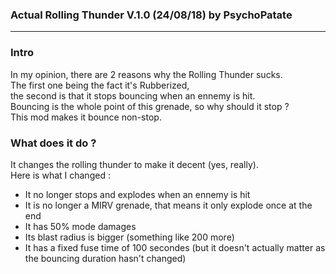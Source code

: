 ### Actual Rolling Thunder V.1.0 (24/08/18) by PsychoPatate
---

### Intro

In my opinion, there are 2 reasons why the Rolling Thunder sucks.  
The first one being the fact it's Rubberized,  
the second is that it stops bouncing when an ennemy is hit.  
Bouncing is the whole point of this grenade, so why should it stop ?  
This mod makes it bounce non-stop.

### What does it do ?

It changes the rolling thunder to make it decent (yes, really).  
Here is what I changed :
- It no longer stops and explodes when an ennemy is hit
- It is no longer a MIRV grenade, that means it only explode once at the end
- It has 50% mode damages
- Its blast radius is bigger (something like 200 more)
- It has a fixed fuse time of 100 secondes (but it doesn't actually matter as the bouncing duration hasn't changed)
